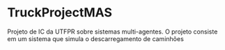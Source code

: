 # TruckProjectMAS
Projeto de IC da UTFPR sobre sistemas multi-agentes. O projeto consiste em um sistema que simula o descarregamento de caminhões

